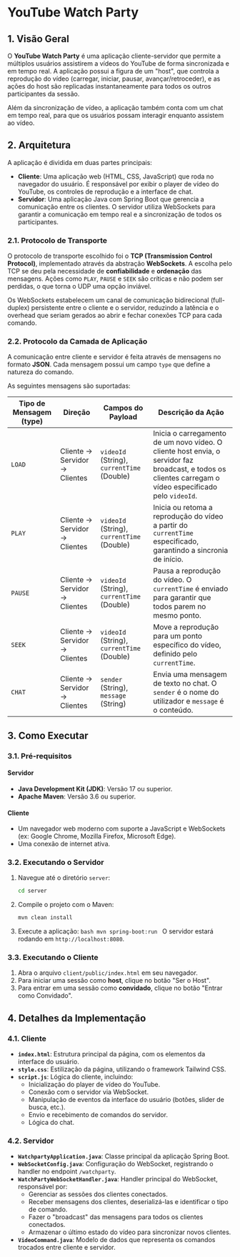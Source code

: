 # YouTube Watch Party

## 1. Visão Geral

O **YouTube Watch Party** é uma aplicação cliente-servidor que permite a múltiplos usuários assistirem a vídeos do YouTube de forma sincronizada e em tempo real. A aplicação possui a figura de um "host", que controla a reprodução do vídeo (carregar, iniciar, pausar, avançar/retroceder), e as ações do host são replicadas instantaneamente para todos os outros participantes da sessão.

Além da sincronização de vídeo, a aplicação também conta com um chat em tempo real, para que os usuários possam interagir enquanto assistem ao vídeo.

## 2. Arquitetura

A aplicação é dividida em duas partes principais:

- **Cliente**: Uma aplicação web (HTML, CSS, JavaScript) que roda no navegador do usuário. É responsável por exibir o player de vídeo do YouTube, os controles de reprodução e a interface de chat.
- **Servidor**: Uma aplicação Java com Spring Boot que gerencia a comunicação entre os clientes. O servidor utiliza WebSockets para garantir a comunicação em tempo real e a sincronização de todos os participantes.

### 2.1. Protocolo de Transporte

O protocolo de transporte escolhido foi o **TCP (Transmission Control Protocol)**, implementado através da abstração **WebSockets**. A escolha pelo TCP se deu pela necessidade de **confiabilidade** e **ordenação** das mensagens. Ações como `PLAY`, `PAUSE` e `SEEK` são críticas e não podem ser perdidas, o que torna o UDP uma opção inviável.

Os WebSockets estabelecem um canal de comunicação bidirecional (full-duplex) persistente entre o cliente e o servidor, reduzindo a latência e o overhead que seriam gerados ao abrir e fechar conexões TCP para cada comando.

### 2.2. Protocolo da Camada de Aplicação

A comunicação entre cliente e servidor é feita através de mensagens no formato **JSON**. Cada mensagem possui um campo `type` que define a natureza do comando.

As seguintes mensagens são suportadas:

| Tipo de Mensagem (type) | Direção                       | Campos do Payload                          | Descrição da Ação                                                                                                                                         |
| ----------------------- | ----------------------------- | ------------------------------------------ | --------------------------------------------------------------------------------------------------------------------------------------------------------- |
| `LOAD`                  | Cliente → Servidor → Clientes | `videoId` (String), `currentTime` (Double) | Inicia o carregamento de um novo vídeo. O cliente host envia, o servidor faz broadcast, e todos os clientes carregam o vídeo especificado pelo `videoId`. |
| `PLAY`                  | Cliente → Servidor → Clientes | `videoId` (String), `currentTime` (Double) | Inicia ou retoma a reprodução do vídeo a partir do `currentTime` especificado, garantindo a sincronia de início.                                          |
| `PAUSE`                 | Cliente → Servidor → Clientes | `videoId` (String), `currentTime` (Double) | Pausa a reprodução do vídeo. O `currentTime` é enviado para garantir que todos parem no mesmo ponto.                                                      |
| `SEEK`                  | Cliente → Servidor → Clientes | `videoId` (String), `currentTime` (Double) | Move a reprodução para um ponto específico do vídeo, definido pelo `currentTime`.                                                                         |
| `CHAT`                  | Cliente → Servidor → Clientes | `sender` (String), `message` (String)      | Envia uma mensagem de texto no chat. O `sender` é o nome do utilizador e `message` é o conteúdo.                                                          |

## 3. Como Executar

### 3.1. Pré-requisitos

#### Servidor

- **Java Development Kit (JDK)**: Versão 17 ou superior.
- **Apache Maven**: Versão 3.6 ou superior.

#### Cliente

- Um navegador web moderno com suporte a JavaScript e WebSockets (ex: Google Chrome, Mozilla Firefox, Microsoft Edge).
- Uma conexão de internet ativa.

### 3.2. Executando o Servidor

1.  Navegue até o diretório `server`:
    ```bash
    cd server
    ```
2.  Compile o projeto com o Maven:
    ```bash
    mvn clean install
    ```
3.  Execute a aplicação:
    `bash
    mvn spring-boot:run
    `
    O servidor estará rodando em `http://localhost:8080`.

### 3.3. Executando o Cliente

1.  Abra o arquivo `client/public/index.html` em seu navegador.
2.  Para iniciar uma sessão como **host**, clique no botão "Ser o Host".
3.  Para entrar em uma sessão como **convidado**, clique no botão "Entrar como Convidado".

## 4. Detalhes da Implementação

### 4.1. Cliente

- **`index.html`**: Estrutura principal da página, com os elementos da interface do usuário.
- **`style.css`**: Estilização da página, utilizando o framework Tailwind CSS.
- **`script.js`**: Lógica do cliente, incluindo:
  - Inicialização do player de vídeo do YouTube.
  - Conexão com o servidor via WebSocket.
  - Manipulação de eventos da interface do usuário (botões, slider de busca, etc.).
  - Envio e recebimento de comandos do servidor.
  - Lógica do chat.

### 4.2. Servidor

- **`WatchpartyApplication.java`**: Classe principal da aplicação Spring Boot.
- **`WebSocketConfig.java`**: Configuração do WebSocket, registrando o handler no endpoint `/watchparty`.
- **`WatchPartyWebSocketHandler.java`**: Handler principal do WebSocket, responsável por:
  - Gerenciar as sessões dos clientes conectados.
  - Receber mensagens dos clientes, deserializá-las e identificar o tipo de comando.
  - Fazer o "broadcast" das mensagens para todos os clientes conectados.
  - Armazenar o último estado do vídeo para sincronizar novos clientes.
- **`VideoCommand.java`**: Modelo de dados que representa os comandos trocados entre cliente e servidor.
